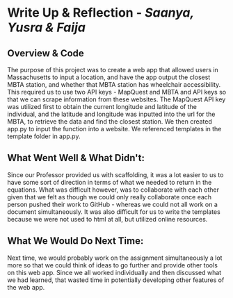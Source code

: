 # Write Up & Reflection - *Saanya, Yusra & Faija*

## Overview & Code

The purpose of this project was to create a web app that allowed users in Massachusetts to input a location, and have the app output the closest MBTA station, and whether that MBTA station has wheelchair accessibility. This required us to use two API keys -  MapQuest and MBTA and API keys so that we can scrape information from these websites. The MapQuest API key was utilized first to obtain the current longitude and latitude of the individual, and the latitude and longitude was inputted into the url for the MBTA, to retrieve the data and find the closest station. We then created app.py to input the function into a website. We referenced templates in the template folder in app.py. 

## What Went Well & What Didn't:

Since our Professor provided us with scaffolding, it was a lot easier to us to have some sort of direction in terms of what we needed to return in the equations. What was difficult however, was to collaborate with each other given that we felt as though we could only really collaborate once each person pushed their work to GitHub - whereas we could not all work on a document simultaneously. It was also difficult for us to write the templates because we were not used to html at all, but utilized online resources. 

## What We Would Do Next Time:

Next time, we would probably work on the assignment simultaneously a lot more so that we could think of ideas to go further and provide other tools on this web app. Since we all worked individually and then discussed what we had learned, that wasted time in potentially developing other features of the web app. 




